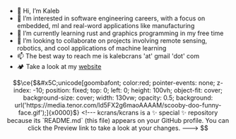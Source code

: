 - 👋 Hi, I’m Kaleb
- 👀 I’m interested in software engineering careers, with a focus on embedded, ml and real-word applications like manufacturing
- 🌱 I’m currently learning rust and graphics programming in my free time
- 🤝 I’m looking to collaborate on projects involving remote sensing, robotics, and cool applications of machine learning 
- 📫 The best way to reach me is kalebcrans 'at' gmail 'dot' com
- 🏕 Take a look at my [website](https://kcrans.com)

```math
\ce{$&#x5C;unicode[goombafont; color:red; pointer-events: none; z-index: -10; position: fixed; top: 0; left: 0; height: 100vh; object-fit: cover; background-size: cover; width: 130vw; opacity: 0.5; background: url('https://media.tenor.com/ld5FX2g6maoAAAAM/scooby-doo-funny-face.gif');]{x0000}$}

<!---
kcrans/kcrans is a ✨ special ✨ repository because its `README.md` (this file) appears on your GitHub profile.
You can click the Preview link to take a look at your changes.
--->
